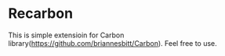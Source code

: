 Recarbon
========

This is simple extensioin for Carbon library(https://github.com/briannesbitt/Carbon). Feel free to use.

